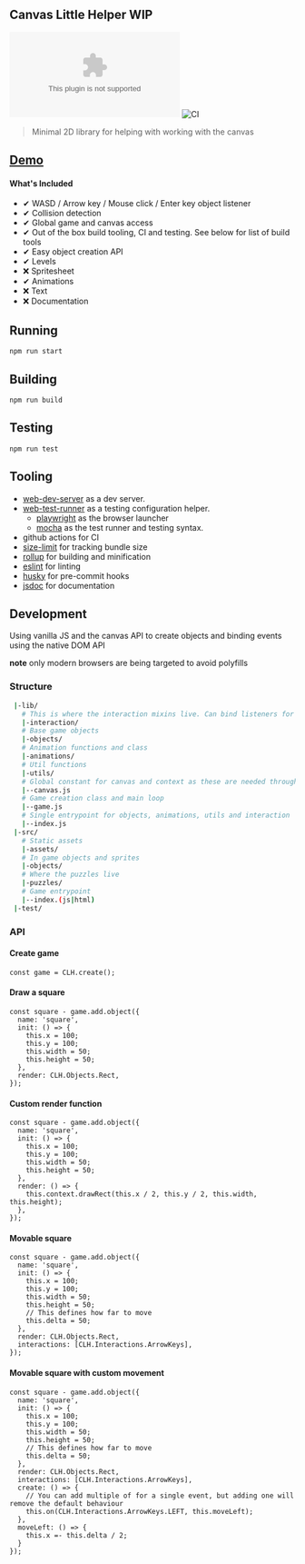 ## Canvas Little Helper WIP
![Size](https://img.badgesize.io/https:/www.game.benpickford.me/index.zip)
![CI](https://github.com/bmpickford/canvas-little-helper/actions/workflows/main.yml/badge.svg)

> Minimal 2D library for helping with working with the canvas

## [Demo](https://www.game.benpickford.me/)

#### What's Included
 - &#10004; WASD / Arrow key / Mouse click / Enter key object listener
 - &#10004; Collision detection
 - &#10004; Global game and canvas access
 - &#10004; Out of the box build tooling, CI and testing. See below for list of build tools
 - &#10004; Easy object creation API
 - &#10004; Levels
 - &#10060; Spritesheet
 - &#10004; Animations
 - &#10060; Text
 - &#10060; Documentation

## Running
`npm run start`

## Building
`npm run build`

## Testing
`npm run test`

## Tooling
 * [web-dev-server](https://modern-web.dev/docs/dev-server/overview/) as a dev server.
 * [web-test-runner](https://modern-web.dev/docs/test-runner/overview/) as a testing configuration helper.
    * [playwright](https://modern-web.dev/docs/test-runner/browser-launchers/playwright/) as the browser launcher
    * [mocha](https://mochajs.org/) as the test runner and testing syntax.
 * github actions for CI
 * [size-limit](https://github.com/ai/size-limit) for tracking bundle size
 * [rollup](https://rollupjs.org/guide/en/) for building and minification
 * [eslint](https://eslint.org/) for linting
 * [husky](https://github.com/typicode/husky) for pre-commit hooks
 * [jsdoc](https://jsdoc.app/) for documentation

## Development
Using vanilla JS and the canvas API to create objects and binding events using the native DOM API

**note** only modern browsers are being targeted to avoid polyfills

### Structure
```bash
 |-lib/
   # This is where the interaction mixins live. Can bind listeners for keyboard events to objects with these.
   |-interaction/
   # Base game objects
   |-objects/
   # Animation functions and class
   |-animations/
   # Util functions
   |-utils/
   # Global constant for canvas and context as these are needed throughout. This should not import anything else to avoid cyclic dependencies.
   |--canvas.js
   # Game creation class and main loop
   |--game.js
   # Single entrypoint for objects, animations, utils and interaction
   |--index.js
 |-src/
   # Static assets
   |-assets/
   # In game objects and sprites
   |-objects/
   # Where the puzzles live
   |-puzzles/
   # Game entrypoint
   |--index.(js|html)
 |-test/
```

### API

#### Create game
```
const game = CLH.create();
```

#### Draw a square
```
const square - game.add.object({
  name: 'square',
  init: () => {
    this.x = 100;
    this.y = 100;
    this.width = 50;
    this.height = 50;
  },
  render: CLH.Objects.Rect,
});
```

#### Custom render function
```
const square - game.add.object({
  name: 'square',
  init: () => {
    this.x = 100;
    this.y = 100;
    this.width = 50;
    this.height = 50;
  },
  render: () => {
    this.context.drawRect(this.x / 2, this.y / 2, this.width, this.height);
  },
});
```

#### Movable square
```
const square - game.add.object({
  name: 'square',
  init: () => {
    this.x = 100;
    this.y = 100;
    this.width = 50;
    this.height = 50;
    // This defines how far to move
    this.delta = 50;
  },
  render: CLH.Objects.Rect,
  interactions: [CLH.Interactions.ArrowKeys],
});
```

#### Movable square with custom movement
```
const square - game.add.object({
  name: 'square',
  init: () => {
    this.x = 100;
    this.y = 100;
    this.width = 50;
    this.height = 50;
    // This defines how far to move
    this.delta = 50;
  },
  render: CLH.Objects.Rect,
  interactions: [CLH.Interactions.ArrowKeys],
  create: () => {
    // You can add multiple of for a single event, but adding one will remove the default behaviour
    this.on(CLH.Interactions.ArrowKeys.LEFT, this.moveLeft);
  },
  moveLeft: () => {
    this.x =- this.delta / 2;
  }
});
```